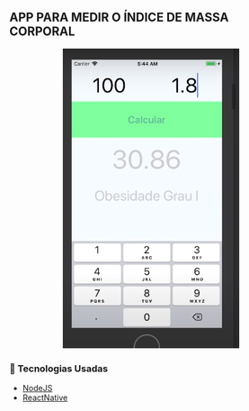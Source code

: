 

## APP PARA MEDIR O ÍNDICE DE MASSA CORPORAL

<div align="center" style="margin-bottom: 20px;">
<img src="app.png" width="auto" heigth="auto"/>
</div>

### :rocket:   Tecnologias Usadas

- [NodeJS](https://nodejs.org/en/)
- [ReactNative](https://reactnative.dev)

